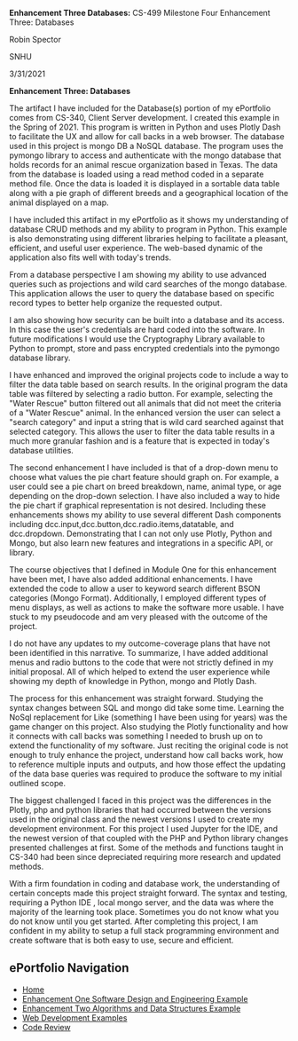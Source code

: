 **Enhancement Three Databases:**
CS-499 Milestone Four Enhancement Three: Databases

Robin Spector

SNHU

3/31/2021

**Enhancement Three: Databases**

The artifact I have included for the Database(s) portion of my ePortfolio comes from CS-340, Client Server development. I created this example in the Spring of 2021. This program is written in Python and uses Plotly Dash to facilitate the UX and allow for call backs in a web browser. The database used in this project is mongo DB a NoSQL database. The program uses the pymongo library to access and authenticate with the mongo database that holds records for an animal rescue organization based in Texas. The data from the database is loaded using a read method coded in a separate method file. Once the data is loaded it is displayed in a sortable data table along with a pie graph of different breeds and a geographical location of the animal displayed on a map.

I have included this artifact in my ePortfolio as it shows my understanding of database CRUD methods and my ability to program in Python. This example is also demonstrating using different libraries helping to facilitate a pleasant, efficient, and useful user experience. The web-based dynamic of the application also fits well with today&#39;s trends.

From a database perspective I am showing my ability to use advanced queries such as projections and wild card searches of the mongo database. This application allows the user to query the database based on specific record types to better help organize the requested output.

I am also showing how security can be built into a database and its access. In this case the user&#39;s credentials are hard coded into the software. In future modifications I would use the Cryptography Library available to Python to prompt, store and pass encrypted credentials into the pymongo database library.

I have enhanced and improved the original projects code to include a way to filter the data table based on search results. In the original program the data table was filtered by selecting a radio button. For example, selecting the &quot;Water Rescue&quot; button filtered out all animals that did not meet the criteria of a &quot;Water Rescue&quot; animal. In the enhanced version the user can select a &quot;search category&quot; and input a string that is wild card searched against that selected category. This allows the user to filter the data table results in a much more granular fashion and is a feature that is expected in today&#39;s database utilities.

The second enhancement I have included is that of a drop-down menu to choose what values the pie chart feature should graph on. For example, a user could see a pie chart on breed breakdown, name, animal type, or age depending on the drop-down selection. I have also included a way to hide the pie chart if graphical representation is not desired. Including these enhancements shows my ability to use several different Dash components including dcc.input,dcc.button,dcc.radio.items,datatable, and dcc.dropdown. Demonstrating that I can not only use Plotly, Python and Mongo, but also learn new features and integrations in a specific API, or library.

The course objectives that I defined in Module One for this enhancement have been met, I have also added additional enhancements. I have extended the code to allow a user to keyword search different BSON categories (Mongo Format). Additionally, I employed different types of menu displays, as well as actions to make the software more usable. I have stuck to my pseudocode and am very pleased with the outcome of the project.

I do not have any updates to my outcome-coverage plans that have not been identified in this narrative. To summarize, I have added additional menus and radio buttons to the code that were not strictly defined in my initial proposal. All of which helped to extend the user experience while showing my depth of knowledge in Python, mongo and Plotly Dash.

The process for this enhancement was straight forward. Studying the syntax changes between SQL and mongo did take some time. Learning the NoSql replacement for Like (something I have been using for years) was the game changer on this project. Also studying the Plotly functionality and how it connects with call backs was something I needed to brush up on to extend the functionality of my software. Just reciting the original code is not enough to truly enhance the project, understand how call backs work, how to reference multiple inputs and outputs, and how those effect the updating of the data base queries was required to produce the software to my initial outlined scope.

The biggest challenged I faced in this project was the differences in the Plotly, php and python libraries that had occurred between the versions used in the original class and the newest versions I used to create my development environment. For this project I used Jupyter for the IDE, and the newest version of that coupled with the PHP and Python library changes presented challenges at first. Some of the methods and functions taught in CS-340 had been since depreciated requiring more research and updated methods.

With a firm foundation in coding and database work, the understanding of certain concepts made this project straight forward. The syntax and testing, requiring a Python IDE , local mongo server, and the data was where the majority of the learning took place. Sometimes you do not know what you do not know until you get started. After completing this project, I am confident in my ability to setup a full stack programming environment and create software that is both easy to use, secure and efficient.
## ePortfolio Navigation
- [Home](index.md)
- [Enhancement One Software Design and Engineering Example](enhancement_1.md)
- [Enhancement Two Algorithms and Data Structures Example](enhancement_2.md)
- [Web Development Examples](web_dev.md)
- [Code Review](code_review.md)
